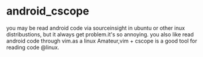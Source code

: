 android_cscope
==============

you may be read android code via sourceinsight in ubuntu or other inux distribustions, but it always get problem.it's so annoying.
you also like read android code through vim.as a linux Amateur,vim + cscope is a good tool for reading code @linux.
